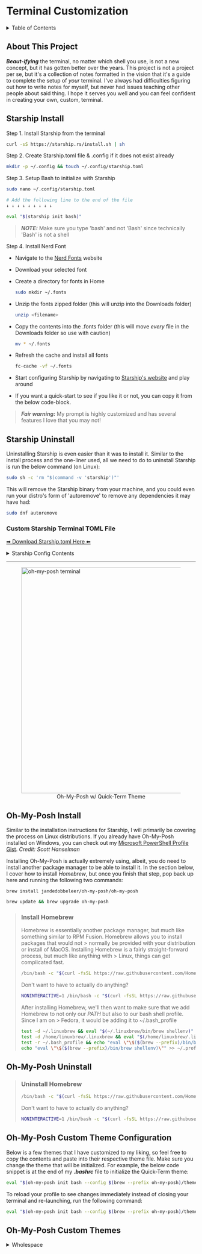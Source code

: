 # Terminal Customization

<details>
    <summary>Table of Contents</summary

[About This Project]()

[Starship Install](#starship-install)

[Starship Uninstall](#starship-uninstall)

[Custom Starship Configuration](#custom-starship-terminal-toml-file)

[Oh-My-Posh Install](#oh-my-posh-install)

* [Homebrew Install](#install-homebrew)

[Oh-My-Posh Uninstall](#oh-my-posh-uninstall)

* [Homebrew Uninstall](#uninstall-homebrew)

[Oh-My-Posh Custom Theme Configuration](#oh-my-posh-custom-theme-configuration)

[Oh-My-Posh Custom Themes](#oh-my-posh-custom-themes)

[License]()
        
[Acknowledgments]()

</details>
        
## About This Project
        
**_Beaut-ifying_** the terminal, no matter which shell you use, is not a new concept, but it has gotten better over the years. This project is not a project per se, but it's a collection of notes formatted in the vision that it's a guide to complete the setup of _your_ terminal. I've always had difficulties figuring out how to write notes for myself, but never had issues teaching other people about said thing. I hope it serves you well and you can feel confident in creating your own, custom, terminal.
       
## Starship Install

Step 1. Install Starship from the terminal

```Bash
curl -sS https://starship.rs/install.sh | sh
```

Step 2. Create Starship.toml file & .config if it does not exist already

```bash
mkdir -p ~/.config && touch ~/.config/starship.toml
```

Step 3. Setup Bash to initialize with Starship

```Bash
sudo nano ~/.config/starship.toml

# Add the following line to the end of the file
↓ ↓ ↓ ↓ ↓ ↓ ↓ ↓ ↓

eval "$(starship init bash)"
```
>**_NOTE:_** Make sure you type 'bash' and not 'Bash' since technically 'Bash' is not a shell

Step 4. Install Nerd Font

* Navigate to the [Nerd Fonts](https://www.nerdfonts.com/font-downloads) website

* Download your selected font

* Create a directory for fonts in Home

    ```Bash
    sudo mkdir ~/.fonts
    ```
* Unzip the fonts zipped folder (this will unzip into the Downloads folder)

    ```Bash
    unzip <filename> 
    ```
* Copy the contents into the .fonts folder (this will move _every_ file in the Downloads folder so use with caution)

    ```Bash
    mv * ~/.fonts
    ```

* Refresh the cache and install all fonts

    ```Bash
    fc-cache -vf ~/.fonts
    ```

* Start configuring Starship by navigating to [Starship's website](https://starship.rs/guide/) and play around

* If you want a quick-start to see if you like it or not, you can copy it from the below code-block.

> **_Fair warning:_** My prompt is highly customized and has several features I love that you may not!

## Starship Uninstall

Uninstalling Starship is even easier than it was to install it. Similar to the install process and the one-liner used, all we need to do to uninstall Starship is run the below command (on Linux):

```bash
sudo sh -c 'rm "$(command -v 'starship')"'
```

This will remove the Starship binary from your machine, and you could even run your distro's form of 'autoremove' to remove any dependencies it may have had:

```bash
sudo dnf autoremove
```

### Custom Starship Terminal TOML File

[➡ Download Starship.toml Here ⬅](https://gist.github.com/4x32GB/6be49ac127b60019e4d617617c74fc84/archive/4f541ee0bf1e5a7a5939c1535f6b76667febfb59.zip)


<details>
    <summary>Starship Config Contents</summary>

```toml
    format = """
    [](#FF19B6)\
    $username\
    $hostname\
    [](bg:#DA627D fg:#FF19B6)\
    $directory\
    [](fg:#DA627D bg:#FCA17D)\
    $git_branch\
    $git_status\
    [](fg:#FCA17D bg:#86BBD8)\
    $c\
    $elixir\
    $elm\
    $golang\
    $haskell\
    $java\
    $julia\
    $nodejs\
    $nim\
    $package\
    $python\
    $rust\
    $scala\
    [](fg:#86BBD8 bg:#06969A)\
    $docker_context\
    [](fg:#06969A bg:#D9001D)\
    [ ](fg:#D9001D)\
    $line_break\
    [](#66324E)\
    $memory_usage\
    [ ](fg:#66324E)\
    $line_break\
    [](#D9001D)\
    $time\
    [ ](fg:#D9001D)\
    $line_break\
    >_  (fg:#FA11F2)\
    """

    # Disable the blank line at the start of the prompt
    add_newline = false


    # You can also replace your username with a neat symbol like  to save some space
    [username]```bash
    format = """
    [](#FF19B6)\
    $username\
    $hostname\
    [](bg:#DA627D fg:#FF19B6)\
    $directory\
    [](fg:#DA627D bg:#FCA17D)\
    $git_branch\
    $git_status\
    [](fg:#FCA17D bg:#86BBD8)\
    $c\
    $elixir\
    $elm\
    $golang\
    $haskell\
    $java\
    $julia\
    $nodejs\
    $nim\
    $package\
    $python\
    $rust\
    $scala\
    [](fg:#86BBD8 bg:#06969A)\
    $docker_context\
    [](fg:#06969A bg:#D9001D)\
    [ ](fg:#D9001D)\
    $line_break\
    [](#66324E)\
    $memory_usage\
    [ ](fg:#66324E)\
    $line_break\
    [](#D9001D)\
    $time\
    style = "bg:#DA627D"
    format = "[ $path ]($style)"
    truncation_length = 3
    truncation_symbol = "…/"

    [line_break]
    disabled = false

    [memory_usage]
    disabled = false
    threshold = -1
    format ='[ ${ram} @ ${ram_pct}]($style)'
    style = "bg:#66324E"


    [time]
    disabled = false
    use_12hr = true
    time_format = "%A %B %d %Y @ %r"
    style = "bg:#D9001D"
    format = '[ $time ]($style)'


    # Here is how you can shorten some long paths by text replacement
    # similar to mapped_locations in Oh My Posh:
    [directory.substitutions]
    "Documents" = " "
    "Downloads" = " "
    "Music" = " "
    "Pictures" = " "
    # Keep in mind that the order matters. For example:
    # "Important Documents" = "  "
    # will not be replaced, because "Documents" was already substituted before.
    # So either put "Important Documents" before "Documents" or use the substituted version:
    # "Important  " = "  "

    [c]
    symbol = " "
    style = "bg:#86BBD8"
    format = '[ $symbol ($version) ]($style)'

    [docker_context]
    symbol = " "
    style = "bg:#06969A"
    format = '[ $symbol $context ]($style) $path'

    [elixir]
    symbol = " "
    style = "bg:#86BBD8"
    format = '[ $symbol ($version) ]($style)'

    [elm]
    symbol = " "
    style = "bg:#86BBD8"
    format = '[ $symbol ($version) ]($style)'

    [git_branch]
    symbol = " "
    style = "bg:#FCA17D"
    format = '[ $symbol $branch ]($style)'

    [git_status]
    style = "bg:#FCA17D"
    format = '[$all_status$ahead_behind ]($style)'

    [golang]
    symbol = " "
    style = "bg:#86BBD8"
    format = '[ $symbol ($version) ]($style)'

    [haskell]
    symbol = " "
    style = "bg:#86BBD8"
    format = '[ $symbol ($version) ]($style)'

    [java]
    symbol = " "
    style = "bg:#86BBD8"
    format = '[ $symbol ($version) ]($style)'

    [julia]
    symbol = " "
    style = "bg:#86BBD8"
    format = '[ $symbol ($version) ]($style)'

    [nodejs]
    symbol = ""
    style = "bg:#86BBD8"
    format = '[ $symbol ($version) ]($style)'

    [nim]
    symbol = " "
    style = "bg:#86BBD8"
    format = '[ $symbol ($version) ]($style)'

    [package]
    symbol = " "

    [python]
    symbol = " "

    [rust]
    symbol = ""
    style = "bg:#86BBD8"
    format = '[ $symbol ($version) ]($style)'

    [scala]
    symbol = " "
    style = "bg:#86BBD8"
    format = '[ $symbol ($version) ]($style)'
```

</details>

---

<figure>
    <img src="https://i.imgur.com/oCjJvPB.png" alt="oh-my-posh terminal" height=600>
    <figcaption style="text-align:center;">Oh-My-Posh w/ Quick-Term Theme</figcaption>
</figure>

## Oh-My-Posh Install

Similar to the installation instructions for Starship, I will primarily be covering the process on Linux distributions. If you already have Oh-My-Posh installed on Windows, you can check out my [Microsoft PowerShell Profile Gist](https://gist.github.com/4x32GB/d94e1475587d100d336b79aa4187246c). _Credit: Scott Hanselman_

Installing Oh-My-Posh is actually extremely using, albeit, you do need to install another package manager to be able to install it. In the section below, I cover how to install _Homebrew_, but once you finish that step, pop back up here and running the following two commands:

```
brew install jandedobbeleer/oh-my-posh/oh-my-posh
```

```bash
brew update && brew upgrade oh-my-posh
```

> ### Install Homebrew
> 
> Homebrew is essentially another package manager, but much like something similar to RPM Fusion. Homebrew allows you to install packages that would not > normally be provided with your distribution or install of MacOS. Installing Homebrew is a fairly straight-forward process, but much like anything with > Linux, things can get complicated fast.
> 
> ```bash
> /bin/bash -c "$(curl -fsSL https://raw.githubusercontent.com/Homebrew/install/HEAD/install.sh)"
> ```
> 
> Don't want to have to actually do anything?
> 
> ```bash
> NONINTERACTIVE=1 /bin/bash -c "$(curl -fsSL https://raw.githubusercontent.com/Homebrew/install/HEAD/> > install.sh)"
> ```
> 
> After installing Homebrew, we'll then want to make sure that we add Homebrew to not only our _PATH_ but also to our bash shell profile. Since I am on > Fedora, it would be adding it to ~/.bash_profile
> 
> ```bash
> test -d ~/.linuxbrew && eval "$(~/.linuxbrew/bin/brew shellenv)"
> test -d /home/linuxbrew/.linuxbrew && eval "$(/home/linuxbrew/.linuxbrew/bin/brew shellenv)"
> test -r ~/.bash_profile && echo "eval \"\$($(brew --prefix)/bin/brew shellenv)\"" >> ~/.bash_profile
> echo "eval \"\$($(brew --prefix)/bin/brew shellenv)\"" >> ~/.profile
> ```
## Oh-My-Posh Uninstall

> ### Uninstall Homebrew
> 
> ```bash
> /bin/bash -c "$(curl -fsSL https://raw.githubusercontent.com/Homebrew/install/HEAD/uninstall.sh)"
> ```
> 
> Don't want to have to actually do anything?
> 
> ```bash
> NONINTERACTIVE=1 /bin/bash -c "$(curl -fsSL https://raw.githubusercontent.com/Homebrew/install/HEAD/> > uninstall.sh)"
> ```

## Oh-My-Posh Custom Theme Configuration

Below is a few themes that I have customized to my liking, so feel free to copy the contents and paste into their respective theme file. Make sure you change the theme that will be initialized. For example, the below code snippet is at the end of my **_.bashrc_** file to initialize the Quick-Term theme:

```bash
eval "$(oh-my-posh init bash --config $(brew --prefix oh-my-posh)/themes/quick-term.omp.json)"
```

To reload your profile to see changes immediately instead of closing your terminal and re-launching, run the following command:

```bash
eval "$(oh-my-posh init bash --config $(brew --prefix oh-my-posh)/themes/quick-term.omp.json)"
```

## Oh-My-Posh Custom Themes

<details>
    <summary>Wholespace</summary>

```json
    {
  "$schema": "https://raw.githubusercontent.com/JanDeDobbeleer/oh-my-posh/main/themes/schema.json",
  "blocks": [
    {
      "alignment": "left",
      "segments": [
        {
          "background": "#FEF5ED",
          "foreground": "#011627",
          "leading_diamond": "\ue0b2",
          "properties": {
            "macos": "\uf179 ",
            "ubuntu": "\uf31b ",
            "windows": " "
          },
          "style": "diamond",
          "template": "{{ .UserName }} on {{ .HostName }} \uf817 {{ if .WSL }}WSL at {{ end }}{{.Icon}}",
          "trailing_diamond": "<transparent,#FEF5ED>\ue0b2</>",
          "type": "os"
        },
        {
          "background": "#FEF5ED",
          "foreground": "#011627",
          "leading_diamond": "\ue0b2",
          "properties": {
            "time_format": "January 2, 2006 @ 3:04:05 PM"
          },
          "style": "diamond",
          "template": " \u2665 {{ .CurrentDate | date .Format }} ",
          "trailing_diamond": "<transparent,#FEF5ED>\ue0b2</>",
          "type": "time"
        },
        {
          "background": "#516BEB",
          "foreground": "#ffffff",
          "leading_diamond": "\ue0b2",
          "style": "diamond",
          "template": "\uf85a CPU: {{ round .PhysicalPercentUsed .Precision }}% | ",
          "type": "sysinfo"
        },
        {
          "background": "#516BEB",
          "foreground": "#ffffff",
          "style": "diamond",
          "template": "RAM: {{ (div ((sub .PhysicalTotalMemory .PhysicalFreeMemory)|float64) 1000000000.0) }}/{{ (div .PhysicalTotalMemory 1068786176.0) }}GB \uf85a ",
          "trailing_diamond": "<transparent,#516BEB>\ue0b2</>",
          "type": "sysinfo"
        },
        {
          "background": "#575656",
          "foreground": "#d6deeb",
          "leading_diamond": "\ue0b2",
          "properties": {
            "style": "roundrock",
            "threshold": 0
          },
          "style": "diamond",
          "template": " {{ .FormattedMs }} ",
          "trailing_diamond": "\ue0b0",
          "type": "executiontime"
        }
      ],
      "type": "prompt"
    },
    {
      "alignment": "right",
      "segments": [
        {
          "background": "#ffffff",
          "foreground": "#000000",
          "leading_diamond": "\ue0b2",
          "properties": {
            "fetch_package_manager": true,
            "npm_icon": " <#cc3a3a>\ue5fa</> ",
            "yarn_icon": " <#348cba>\uf61a</>"
          },
          "style": "diamond",
          "template": "\ue718 {{ if .PackageManagerIcon }}{{ .PackageManagerIcon }} {{ end }}{{ .Full }}",
          "trailing_diamond": "<transparent,#ffffff>\ue0b2</>",
          "type": "node"
        },
        {
          "background": "#17D7A0",
          "foreground": "#011627",
          "leading_diamond": "\ue0b2",
          "properties": {
            "branch_icon": "\ue725 ",
            "fetch_stash_count": true,
            "fetch_status": true,
            "fetch_upstream_icon": true,
            "fetch_worktree_count": true
          },
          "style": "diamond",
          "template": " {{ .UpstreamIcon }}{{ .HEAD }}{{if .BranchStatus }} {{ .BranchStatus }}{{ end }}{{ if .Working.Changed }} \uf044 {{ .Working.String }}{{ end }}{{ if and (.Working.Changed) (.Staging.Changed) }} |{{ end }}{{ if .Staging.Changed }} \uf046 {{ .Staging.String }}{{ end }}{{ if gt .StashCount 0 }} \uf692 {{ .StashCount }}{{ end }} ",
          "trailing_diamond": "\ue0b0",
          "type": "git"
        }
      ],
      "type": "prompt"
    },
    {
      "alignment": "left",
      "newline": true,
      "segments": [
        {
          "foreground": "#ffafd2",
          "properties": {
            "folder_icon": "\uf07b",
            "home_icon": "home",
            "style": "agnoster_full"
          },
          "style": "diamond",
          "template": " \ue5ff {{ .Path }} ",
          "type": "path"
        },
        {
          "foreground": "#00ff15",
          "foreground_templates": ["{{ if gt .Code 0 }}#ff0000{{ end }}"],
          "properties": {
            "always_enabled": true
          },
          "style": "plain",
          "template": " \uf7d4 ",
          "type": "exit"
        }
      ],
      "type": "prompt"
    }
  ],
  "console_title_template": "{{ .Folder }}",
  "transient_prompt": {
    "background": "transparent",
    "foreground": "#FEF5ED",
    "template": "\ue285 "
  },
  "version": 2
}
```

</details>
